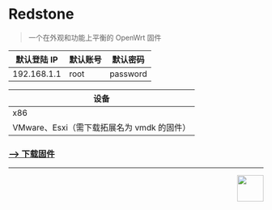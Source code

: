 
# Redstone
> 
> 一个在外观和功能上平衡的 OpenWrt 固件



| 默认登陆 IP | 默认账号 | 默认密码 |
| ----------- | -------- | -------- |
| 192.168.1.1 | root     | password |

| 设备                                       |
| ------------------------------------------ |
| x86                                        |
| VMware、Esxi（需下载拓展名为 vmdk 的固件） |

### [--> 下载固件](https://github.com/c3p7f2/build-openwrt/releases/tag/Redstone)

<hr/>

<div align="right">

<img src="https://avatars.githubusercontent.com/u/101233611?s=400&u=099e445f0a045ce4253185c868cdf1bd99f2dcb7"  width="52" height="52">

</div>
